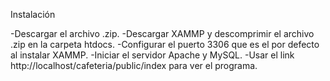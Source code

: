 Instalación

-Descargar el archivo .zip.
-Descargar XAMMP y descomprimir el archivo .zip en la carpeta htdocs.
-Configurar el puerto 3306 que es el por defecto al instalar XAMMP.
-Iniciar el servidor Apache y MySQL.
-Usar el link http://localhost/cafeteria/public/index para ver el programa.
